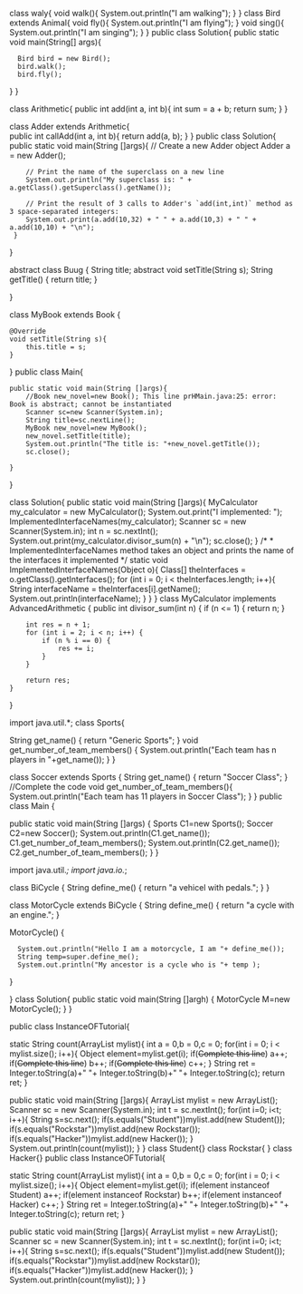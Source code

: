
<!-- question one: Inheritance one -->
class waly{
    void walk(){
        System.out.println("I am walking");
    }
}
class Bird extends Animal{
	void fly(){
		System.out.println("I am flying");
	}
    void sing(){
        System.out.println("I am singing");
    }
}
public class Solution{
   public static void main(String[] args){

      Bird bird = new Bird();
      bird.walk();
      bird.fly();
   }
}

<!-- question two: inheritance two -->

class Arithmetic{
    public int add(int a, int b){
        int sum = a + b; 
        return sum;
    }
}

class Adder extends Arithmetic{  
    public int callAdd(int a, int b){
        return add(a, b);
    }
}
public class Solution{
    public static void main(String []args){
        // Create a new Adder object
        Adder a = new Adder();
        
        // Print the name of the superclass on a new line
        System.out.println("My superclass is: " + a.getClass().getSuperclass().getName());	
        
        // Print the result of 3 calls to Adder's `add(int,int)` method as 3 space-separated integers:
        System.out.print(a.add(10,32) + " " + a.add(10,3) + " " + a.add(10,10) + "\n");
     }
}

<!-- question three: Java Abstract class -->

abstract class Buug {
   String title;
   abstract void setTitle(String s);
   String getTitle()
   {
      return title;
   }
   
}

class MyBook extends Book {
    
    @Override
    void setTitle(String s){
        this.title = s;
    }
    
}
public class Main{
	
	public static void main(String []args){
		//Book new_novel=new Book(); This line prHMain.java:25: error: Book is abstract; cannot be instantiated
		Scanner sc=new Scanner(System.in);
		String title=sc.nextLine();
		MyBook new_novel=new MyBook();
		new_novel.setTitle(title);
		System.out.println("The title is: "+new_novel.getTitle());
      	sc.close();
		
	}
}

<!-- question four: Java Interface -->
class Solution{
    public static void main(String []args){
        MyCalculator my_calculator = new MyCalculator();
        System.out.print("I implemented: ");
        ImplementedInterfaceNames(my_calculator);
        Scanner sc = new Scanner(System.in);
        int n = sc.nextInt();
        System.out.print(my_calculator.divisor_sum(n) + "\n");
      	sc.close();
    }
    /*
     *  ImplementedInterfaceNames method takes an object and prints the name of the interfaces it implemented
     */
    static void ImplementedInterfaceNames(Object o){
        Class[] theInterfaces = o.getClass().getInterfaces();
        for (int i = 0; i < theInterfaces.length; i++){
            String interfaceName = theInterfaces[i].getName();
            System.out.println(interfaceName);
        }
    }
}
class MyCalculator implements AdvancedArithmetic {
    public int divisor_sum(int n) {
        if (n <= 1) { return n; }

        int res = n + 1;
        for (int i = 2; i < n; i++) {
            if (n % i == 0) {
                res += i;
            }
        }

        return res;
    }
}

<!-- question five: Method Overriding I -->
import java.util.*;
class Sports{

   String get_name()
   {
      return "Generic Sports";
   }
   void get_number_of_team_members()
   {
      System.out.println("Each team has n players in "+get_name());
   }
}

class Soccer extends Sports
{
   String get_name()
   {
      return "Soccer Class";
   }
   //Complete the code
    void get_number_of_team_members(){
        System.out.println("Each team has 11 players in Soccer Class");
    }
}
public class Main
{
   
   public static void main(String []args)
   {
      Sports C1=new Sports();
      Soccer C2=new Soccer();
      System.out.println(C1.get_name());
      C1.get_number_of_team_members();
      System.out.println(C2.get_name());
      C2.get_number_of_team_members();
   }
}

<!-- question six: Java Method Overriding 2 (Super Keyword)

 -->
 import java.util.*;
import java.io.*;


class BiCycle
{
   String define_me()
   {
      return "a vehicel with pedals.";
   }
}

class MotorCycle extends BiCycle
{
   String define_me()
   {
      return "a cycle with an engine.";
   }
   
   MotorCycle()
   {
      
      
      System.out.println("Hello I am a motorcycle, I am "+ define_me());
      String temp=super.define_me();
      System.out.println("My ancestor is a cycle who is "+ temp );
   }
   
}
class Solution{
   public static void main(String []argh)
   {
      MotorCycle M=new MotorCycle();
   }
}

<!-- question seven: Java Instanceof keyword

 -->
 public class InstanceOFTutorial{
	
   static String count(ArrayList mylist){
      int a = 0,b = 0,c = 0;
      for(int i = 0; i < mylist.size(); i++){
         Object element=mylist.get(i);
         if(~~Complete this line~~)
            a++;
         if(~~Complete this line~~)
            b++;
         if(~~Complete this line~~)
            c++;
      }
      String ret = Integer.toString(a)+" "+ Integer.toString(b)+" "+ Integer.toString(c);
      return ret;
   }

   public static void main(String []args){
      ArrayList mylist = new ArrayList();
      Scanner sc = new Scanner(System.in);
      int t = sc.nextInt();
      for(int i=0; i<t; i++){
         String s=sc.next();
         if(s.equals("Student"))mylist.add(new Student());
         if(s.equals("Rockstar"))mylist.add(new Rockstar());
         if(s.equals("Hacker"))mylist.add(new Hacker());
      }
      System.out.println(count(mylist));
   }
}
class Student{}
class Rockstar{   }
class Hacker{}
public class InstanceOFTutorial{
	
   static String count(ArrayList mylist){
      int a = 0,b = 0,c = 0;
      for(int i = 0; i < mylist.size(); i++){
         Object element=mylist.get(i);
         if(element instanceof Student)
            a++;
         if(element instanceof Rockstar)
            b++;
         if(element instanceof Hacker)
            c++;
      }
      String ret = Integer.toString(a)+" "+ Integer.toString(b)+" "+ Integer.toString(c);
      return ret;
   }

   public static void main(String []args){
      ArrayList mylist = new ArrayList();
      Scanner sc = new Scanner(System.in);
      int t = sc.nextInt();
      for(int i=0; i<t; i++){
         String s=sc.next();
         if(s.equals("Student"))mylist.add(new Student());
         if(s.equals("Rockstar"))mylist.add(new Rockstar());
         if(s.equals("Hacker"))mylist.add(new Hacker());
      }
      System.out.println(count(mylist));
   }
}

